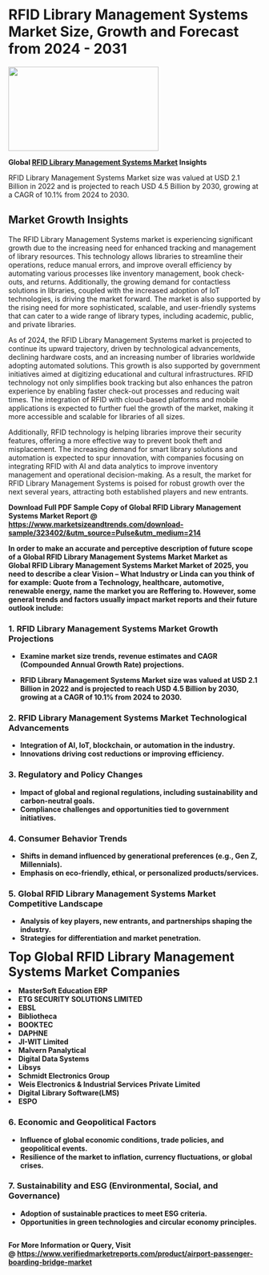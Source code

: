 <H1>RFID Library Management Systems Market Size, Growth and Forecast from 2024 - 2031</H1><img class="aligncenter size-medium wp-image-584254" src="https://thirdeyenews.in/wp-content/uploads/2024/09/Global-Market-Research-300x168.jpeg" alt="" width="300" height="168" /><p><strong>Global&nbsp;<a href="https://www.marketsizeandtrends.com/download-sample/323402/&amp;utm_source=Pulse&amp;utm_medium=214">RFID Library Management Systems Market</a> Insights</strong></p><p>RFID Library Management Systems Market size was valued at USD 2.1 Billion in 2022 and is projected to reach USD 4.5 Billion by 2030, growing at a CAGR of 10.1% from 2024 to 2030.</p><p><h2>Market Growth Insights</h2> <p>The RFID Library Management Systems market is experiencing significant growth due to the increasing need for enhanced tracking and management of library resources. This technology allows libraries to streamline their operations, reduce manual errors, and improve overall efficiency by automating various processes like inventory management, book check-outs, and returns. Additionally, the growing demand for contactless solutions in libraries, coupled with the increased adoption of IoT technologies, is driving the market forward. The market is also supported by the rising need for more sophisticated, scalable, and user-friendly systems that can cater to a wide range of library types, including academic, public, and private libraries.</p> <p><strong></strong></p> <p>As of 2024, the RFID Library Management Systems market is projected to continue its upward trajectory, driven by technological advancements, declining hardware costs, and an increasing number of libraries worldwide adopting automated solutions. This growth is also supported by government initiatives aimed at digitizing educational and cultural infrastructures. RFID technology not only simplifies book tracking but also enhances the patron experience by enabling faster check-out processes and reducing wait times. The integration of RFID with cloud-based platforms and mobile applications is expected to further fuel the growth of the market, making it more accessible and scalable for libraries of all sizes.</p> <p>Additionally, RFID technology is helping libraries improve their security features, offering a more effective way to prevent book theft and misplacement. The increasing demand for smart library solutions and automation is expected to spur innovation, with companies focusing on integrating RFID with AI and data analytics to improve inventory management and operational decision-making. As a result, the market for RFID Library Management Systems is poised for robust growth over the next several years, attracting both established players and new entrants.</p> <p><strong></p><p><span class=""><strong>Download Full PDF Sample Copy of Global RFID Library Management Systems Market Report</strong> @ <a href="https://www.marketsizeandtrends.com/download-sample/323402/&amp;utm_source=Pulse&amp;utm_medium=214" target="_blank">https://www.marketsizeandtrends.com/download-sample/323402/&amp;utm_source=Pulse&amp;utm_medium=214</a></span></p><p>In order to make an accurate and perceptive description of future scope of a Global&nbsp;RFID Library Management Systems Market Market as Global&nbsp;RFID Library Management Systems Market Market of 2025, you need to describe a clear Vision &ndash; What Industry or Linda can you think of for example: Quote from a Technology, healthcare, automotive, renewable energy, name the market you are Reffering to. However, some general trends and factors usually impact market reports and their future outlook include:</p><h3>1.&nbsp;<strong>RFID Library Management Systems Market Growth Projections</strong></h3><ul><li>Examine market size trends, revenue estimates and CAGR (Compounded Annual Growth Rate) projections.</li><li><p>RFID Library Management Systems Market size was valued at USD 2.1 Billion in 2022 and is projected to reach USD 4.5 Billion by 2030, growing at a CAGR of 10.1% from 2024 to 2030.</p></li></ul><h3>2.&nbsp;<strong>RFID Library Management Systems Market Technological Advancements</strong></h3><ul><li>Integration of AI, IoT, blockchain, or automation in the industry.</li><li>Innovations driving cost reductions or improving efficiency.</li></ul><h3>3.&nbsp;<strong>Regulatory and Policy Changes</strong></h3><ul><li>Impact of global and regional regulations, including sustainability and carbon-neutral goals.</li><li>Compliance challenges and opportunities tied to government initiatives.</li></ul><h3>4.&nbsp;<strong>Consumer Behavior Trends</strong></h3><ul><li>Shifts in demand influenced by generational preferences (e.g., Gen Z, Millennials).</li><li>Emphasis on eco-friendly, ethical, or personalized products/services.</li></ul><h3>5.&nbsp;<strong>Global RFID Library Management Systems Market Competitive Landscape</strong></h3><ul><li>Analysis of key players, new entrants, and partnerships shaping the industry.</li><li>Strategies for differentiation and market penetration.</li></ul><p data-pm-slice="1 1 []"><span style="color: inherit; font-family: inherit; font-size: 25px;">Top Global RFID Library Management Systems Market Companies</span></p><div class="" data-test-id=""><p><li>MasterSoft Education ERP</li><li> ETG SECURITY SOLUTIONS LIMITED</li><li> EBSL</li><li> Bibliotheca</li><li> BOOKTEC</li><li> DAPHNE</li><li> JI-WIT Limited</li><li> Malvern Panalytical</li><li> Digital Data Systems</li><li> Libsys</li><li> Schmidt Electronics Group</li><li> Weis Electronics & Industrial Services Private Limited</li><li> Digital Library Software(LMS)</li><li> ESPO</li></p></div><h3>6.&nbsp;<strong>Economic and Geopolitical Factors</strong></h3><ul><li>Influence of global economic conditions, trade policies, and geopolitical events.</li><li>Resilience of the market to inflation, currency fluctuations, or global crises.</li></ul><h3>7.&nbsp;<strong>Sustainability and ESG (Environmental, Social, and Governance)</strong></h3><ul><li>Adoption of sustainable practices to meet ESG criteria.</li><li>Opportunities in green technologies and circular economy principles.</li></ul><h2><strong style="font-size: 14px;">For More Information or Query, Visit @&nbsp;</strong><a style="background-color: #ffffff; font-size: 14px;" href="https://www.marketsizeandtrends.com/report/rfid-library-management-systems-market/" target="_blank">https://www.verifiedmarketreports.com/product/airport-passenger-boarding-bridge-market</a></h2>
